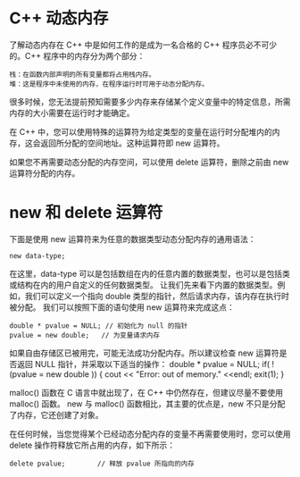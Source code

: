 # C++ 动态内存

了解动态内存在 C++ 中是如何工作的是成为一名合格的 C++ 程序员必不可少的。C++ 程序中的内存分为两个部分：

    栈：在函数内部声明的所有变量都将占用栈内存。
    堆：这是程序中未使用的内存，在程序运行时可用于动态分配内存。

很多时候，您无法提前预知需要多少内存来存储某个定义变量中的特定信息，所需内存的大小需要在运行时才能确定。

在 C++ 中，您可以使用特殊的运算符为给定类型的变量在运行时分配堆内的内存，这会返回所分配的空间地址。这种运算符即 new 运算符。

如果您不再需要动态分配的内存空间，可以使用 delete 运算符，删除之前由 new 运算符分配的内存。


# new 和 delete 运算符

下面是使用 new 运算符来为任意的数据类型动态分配内存的通用语法：

	new data-type;

在这里，data-type 可以是包括数组在内的任意内置的数据类型，也可以是包括类或结构在内的用户自定义的任何数据类型。
让我们先来看下内置的数据类型。例如，我们可以定义一个指向 double 类型的指针，然后请求内存，该内存在执行时被分配。
我们可以按照下面的语句使用 new 运算符来完成这点：

	double * pvalue = NULL; // 初始化为 null 的指针
	pvalue = new double;   // 为变量请求内存

如果自由存储区已被用完，可能无法成功分配内存。所以建议检查 new 运算符是否返回 NULL 指针，并采取以下适当的操作：
	double * pvalue  = NULL;
	if( !(pvalue  = new double ))
	{
		   cout << "Error: out of memory." <<endl;
		   exit(1);
	}

malloc() 函数在 C 语言中就出现了，在 C++ 中仍然存在，但建议尽量不要使用 malloc() 函数。
new 与 malloc() 函数相比，其主要的优点是，new 不只是分配了内存，它还创建了对象。


在任何时候，当您觉得某个已经动态分配内存的变量不再需要使用时，您可以使用 delete 操作符释放它所占用的内存，如下所示：

	delete pvalue;        // 释放 pvalue 所指向的内存
